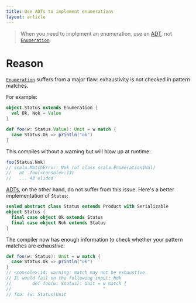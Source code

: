 ```yaml
---
title: Use ADTs to implement enumerations
layout: article
---
```


> When you need to implement an enumeration, use an [ADT], not [`Enumeration`].

# Reason

[`Enumeration`] suffers from a major flaw: exhaustivity is not checked in pattern matches.

For example:

```scala
object Status extends Enumeration {
  val Ok, Nok = Value
}

def foo(w: Status.Value): Unit = w match {
  case Status.Ok => println("ok")
}
```

This compiles without a warning but will blow up at runtime:

```scala
foo(Status.Nok)
// scala.MatchError: Nok (of class scala.Enumeration$Val)
//   at .foo(<console>:13)
//   ... 43 elided
```

[ADTs][ADT], on the other hand, do not suffer from this issue. Here's a better implementation of `Status`:

```scala
sealed abstract class Status extends Product with Serializable
object Status {
  final case object Ok extends Status
  final case object Nok extends Status
}
```

The compiler now has enough information to check whether your pattern matches are exhaustive:

```scala
def foo(w: Status): Unit = w match {
  case Status.Ok => println("ok")
}
// <console>:14: warning: match may not be exhaustive.
// It would fail on the following input: Nok
//        def foo(w: Status): Unit = w match {
//                                   ^
// foo: (w: Status)Unit
```

[`Enumeration`]:https://www.scala-lang.org/api/2.12.8/scala/Enumeration.html
[ADT]:../definitions/adt.html
